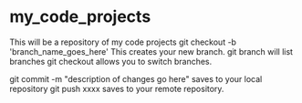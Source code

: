 # my_code_projects
This will be a repository of my code projects
git checkout -b 'branch_name_goes_here'        This creates your new branch.
git branch will list branches
git checkout allows you to switch branches.

git commit -m "description of changes go here"    saves to your local repository
git push xxxx        saves to your remote repository.
